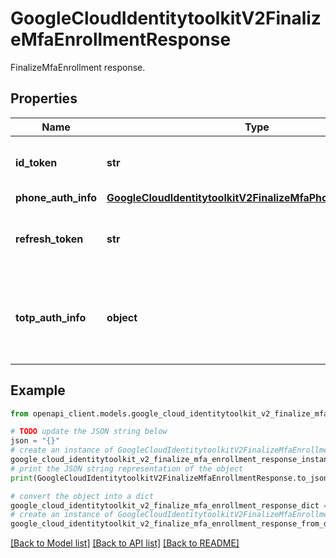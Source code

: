 # GoogleCloudIdentitytoolkitV2FinalizeMfaEnrollmentResponse

FinalizeMfaEnrollment response.

## Properties

Name | Type | Description | Notes
------------ | ------------- | ------------- | -------------
**id_token** | **str** | ID token updated to reflect MFA enrollment. | [optional] 
**phone_auth_info** | [**GoogleCloudIdentitytoolkitV2FinalizeMfaPhoneResponseInfo**](GoogleCloudIdentitytoolkitV2FinalizeMfaPhoneResponseInfo.md) |  | [optional] 
**refresh_token** | **str** | Refresh token updated to reflect MFA enrollment. | [optional] 
**totp_auth_info** | **object** | Mfa response info specific to TOTP auth for FinalizeMfa. | [optional] 

## Example

```python
from openapi_client.models.google_cloud_identitytoolkit_v2_finalize_mfa_enrollment_response import GoogleCloudIdentitytoolkitV2FinalizeMfaEnrollmentResponse

# TODO update the JSON string below
json = "{}"
# create an instance of GoogleCloudIdentitytoolkitV2FinalizeMfaEnrollmentResponse from a JSON string
google_cloud_identitytoolkit_v2_finalize_mfa_enrollment_response_instance = GoogleCloudIdentitytoolkitV2FinalizeMfaEnrollmentResponse.from_json(json)
# print the JSON string representation of the object
print(GoogleCloudIdentitytoolkitV2FinalizeMfaEnrollmentResponse.to_json())

# convert the object into a dict
google_cloud_identitytoolkit_v2_finalize_mfa_enrollment_response_dict = google_cloud_identitytoolkit_v2_finalize_mfa_enrollment_response_instance.to_dict()
# create an instance of GoogleCloudIdentitytoolkitV2FinalizeMfaEnrollmentResponse from a dict
google_cloud_identitytoolkit_v2_finalize_mfa_enrollment_response_from_dict = GoogleCloudIdentitytoolkitV2FinalizeMfaEnrollmentResponse.from_dict(google_cloud_identitytoolkit_v2_finalize_mfa_enrollment_response_dict)
```
[[Back to Model list]](../README.md#documentation-for-models) [[Back to API list]](../README.md#documentation-for-api-endpoints) [[Back to README]](../README.md)


